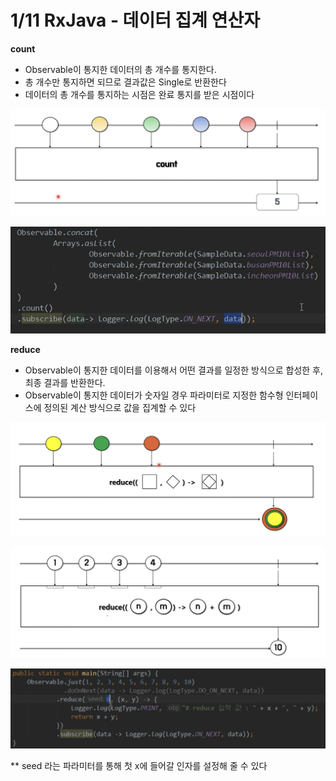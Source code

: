 # 1/11 RxJava - 데이터 집계 연산자

**count**

- Observable이 통지한 데이터의 총 개수를 통지한다.
- 총 개수만 통지하면 되므로 결과값은 Single로 반환한다
- 데이터의 총 개수를 통지하는 시점은 완료 통지를 받은 시점이다

![스크린샷 2022-01-11 오전 5.58.49.png](1.png)

![스크린샷 2022-01-11 오전 6.01.58.png](2.png)

**reduce**

- Observable이 통지한 데이터를 이용해서 어떤 결과를 일정한 방식으로 합성한 후, 최종 결과를 반환한다.
- Observable이 통지한 데이터가 숫자일 경우 파라미터로 지정한 함수형 인터페이스에 정의된 계산 방식으로 값을 집계할 수 있다

![스크린샷 2022-01-11 오전 6.03.45.png](3.png)

![스크린샷 2022-01-11 오전 6.05.19.png](4.png)

![스크린샷 2022-01-11 오전 6.08.48.png](5.png)

** seed 라는 파라미터를 통해 첫 x에 들어갈 인자를 설정해 줄 수 있다